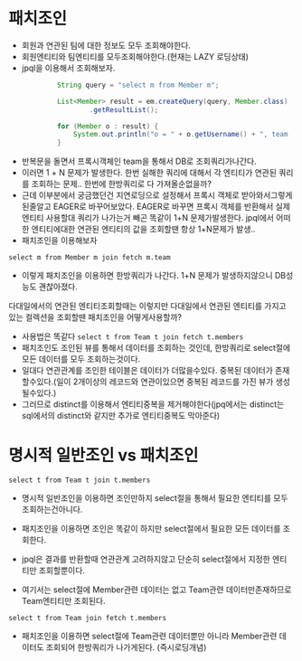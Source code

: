 # 패치조인

- 회원과 연관된 팀에 대한 정보도 모두 조회해야한다.
- 회원엔티티와 팀엔티티를 모두조회해야한다.(현재는 LAZY 로딩상태)
- jpql을 이용해서 조회해보자.

```java
            String query = "select m from Member m";

            List<Member> result = em.createQuery(query, Member.class)
                    .getResultList();

            for (Member o : result) {
                System.out.println("o = " + o.getUsername() + ", team : " + o.getTeam().getName());
            }
```

- 반복문을 돌면서 프록시객체인 team을 통해서 DB로 조회쿼리가나간다.
- 이러면 1 + N 문제가 발생한다. 한번 실해한 쿼리에 대해서 각 엔티티가 연관된 쿼리를 조회하는 문제.. 한번에 한방쿼리로 다 가져올순없을까?
- 근데 이부분에서 궁금했던건 지연로딩으로 설정해서 프록시 객체로 받아와서그렇게된줄알고 EAGER로 바꾸어보았다. EAGER로 바꾸면 프록시 객체를 반환해서 실제 엔티티 사용할대 쿼리가 나가는거 빼곤 똑같이 1+N 문제가발생한다. jpql에서 어떠한 엔티티에대한 연관된 엔티티의 값을 조회할땐 항상 1+N문제가 발생..
- 패치조인을 이용해보자

`select m from Member m join fetch m.team`

- 이렇게 패치조인을 이용하면 한방쿼리가 나간다. 1+N 문제가 발생하지않으니 DB성능도 괜찮아졌다.

다대일에서의 연관된 엔티티조회할때는 이렇지만 다대일에서 연관된 엔티티를 가지고있는 컬렉션을 조회할땐 패치조인을 어떻게사용할까?

- 사용법은 똑같다
  `select t from Team t join fetch t.members`
- 패치조인도 조인된 뷰를 통해서 데이터를 조회하는 것인데, 한방쿼리로 select절에 모든 데이터를 모두 조회하는것이다.
- 일대다 연관관계를 조인한 테이블은 데이터가 더많을수있다. 중복된 데이터가 존재할수있다.(일이 2개이상의 레코드와 연관이있으면 중복된 레코드를 가진 뷰가 생성될수있다.)
- 그러므로 distinct를 이용해서 엔티티중복을 제거해야한다(jpq에서는 distinct는 sql에서의 distinct와 같지만 추가로 엔티티중복도 막아준다)

# 명시적 일반조인 vs 패치조인

`select t from Team t join t.members`

- 명시적 일반조인을 이용하면 조인만하지 select절을 통해서 필요한 엔티티를 모두 조회하는건아니다.

- 패치조인을 이용하면 조인은 똑같이 하지만 select절에서 필요한 모든 데이터를 조회한다.
- jpql은 결과를 반환할때 연관관계 고려하지않고 단순히 select절에서 지정한 엔티티만 조회할뿐이다.
- 여기서는 select절에 Member관련 데이터는 없고 Team관련 데이터만존재하므로 Team엔티티만 조회된다.

`select t from Team join fetch t.members`

- 패치조인을 이용하면 select절에 Team관련 데이터뿐만 아니라 Member관련 데이터도 조회되어 한방쿼리가 나가게된다. (즉시로딩개념)
